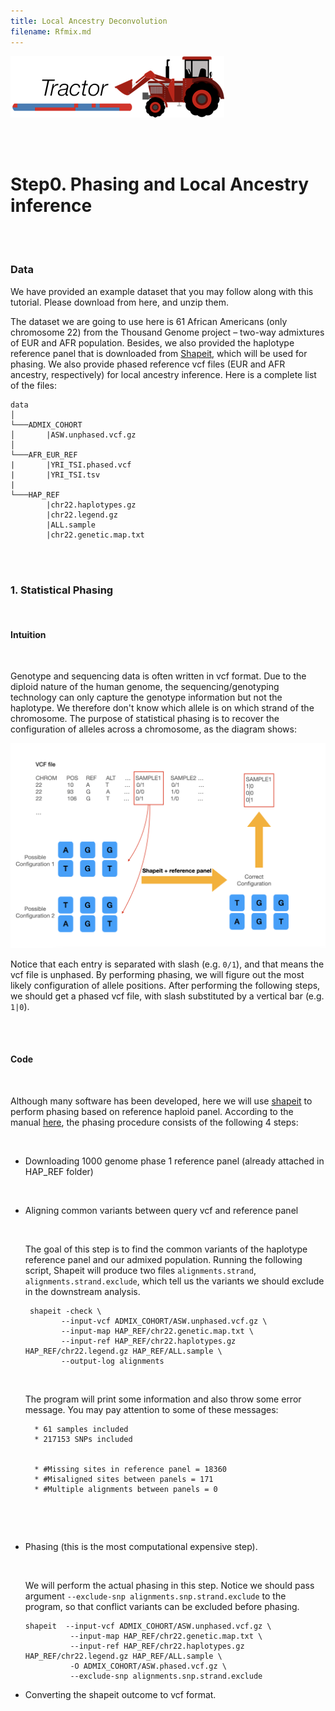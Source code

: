```yaml
---
title: Local Ancestry Deconvolution
filename: Rfmix.md
---
```


![](images/TractorIcon.png)

&nbsp;  
&nbsp;  

# Step0. Phasing and Local Ancestry inference

&nbsp;  
&nbsp; 

### Data
We have provided an example dataset that you may follow along with this tutorial. Please download from here, and unzip them.

The dataset we are going to use here is 61 African Americans (only chromosome 22) from the Thousand Genome project – two-way admixtures of EUR and AFR population. Besides, we also provided the haplotype reference panel that is downloaded from  [Shapeit](https://mathgen.stats.ox.ac.uk/impute/data_download_1000G_phase1_integrated_SHAPEIT2_16-06-14.html), which will be used for phasing. We also provide phased reference vcf files (EUR and AFR ancestry, respectively) for local ancestry inference. Here is a complete list of the files:

```
data
│
└───ADMIX_COHORT
│       |ASW.unphased.vcf.gz
│   
└───AFR_EUR_REF
|       |YRI_TSI.phased.vcf
|       |YRI_TSI.tsv
|
└───HAP_REF    
        |chr22.haplotypes.gz
        |chr22.legend.gz
        |ALL.sample
        |chr22.genetic.map.txt
```



&nbsp;  
&nbsp;  


### 1. Statistical Phasing 

&nbsp;  

#### Intuition 

&nbsp;  
 
 Genotype and sequencing data is often written in vcf format. Due to the diploid nature of the human genome, the sequencing/genotyping technology can only capture the genotype information but not the haplotype. We therefore don't know which allele is on which strand of the chromosome. The purpose of statistical phasing is to recover the configuration of alleles across a chromosome, as the diagram shows:

![](images/SHAPEIT.png)


Notice that each entry is separated with slash (e.g. `0/1`), and that means the vcf file is unphased. By performing phasing, we will figure out the most likely configuration of allele positions. After performing the following steps, we should get a phased vcf file, with slash substituted by a vertical bar (e.g. `1|0`).


&nbsp;  
&nbsp;  
 
#### Code 

&nbsp;  
 

Although many software has been developed, here we will use [shapeit](https://mathgen.stats.ox.ac.uk/genetics_software/shapeit/shapeit.html#output) to perform phasing based on reference haploid panel. According to the manual [here](https://mathgen.stats.ox.ac.uk/genetics_software/shapeit/shapeit.html#reference), the phasing procedure consists of the following 4 steps:

&nbsp;  

 - Downloading 1000 genome phase 1 reference panel (already attached in HAP_REF folder)
 
&nbsp;  

 - Aligning common variants between query vcf and reference panel
      
      &nbsp;  
      
      The goal of this step is to find the common variants of the haplotype reference panel and our admixed population. Running the following script, Shapeit will produce two files `alignments.strand`, `alignments.strand.exclude`, which tell us the variants we should exclude in the downstream analysis. 
 
    ```       
     shapeit -check \
            --input-vcf ADMIX_COHORT/ASW.unphased.vcf.gz \
            --input-map HAP_REF/chr22.genetic.map.txt \
            --input-ref HAP_REF/chr22.haplotypes.gz HAP_REF/chr22.legend.gz HAP_REF/ALL.sample \
            --output-log alignments
    ```

    &nbsp;  
    

    The program will print some information and also throw some error message. You may pay attention to some of these messages:
    
    ```       
      * 61 samples included
      * 217153 SNPs included
      
      
      * #Missing sites in reference panel = 18360
      * #Misaligned sites between panels = 171
      * #Multiple alignments between panels = 0
    ```
    
    &nbsp;  

&nbsp;  

 - Phasing (this is the most computational expensive step). 
 
       
      &nbsp;  
      
    We will perform the actual phasing in this step. Notice we should pass argument `--exclude-snp alignments.snp.strand.exclude` to the program, so that conflict variants can be excluded before phasing.
 
      
    ```       
    shapeit  --input-vcf ADMIX_COHORT/ASW.unphased.vcf.gz \
              --input-map HAP_REF/chr22.genetic.map.txt \
              --input-ref HAP_REF/chr22.haplotypes.gz HAP_REF/chr22.legend.gz HAP_REF/ALL.sample \
              -O ADMIX_COHORT/ASW.phased.vcf.gz \
              --exclude-snp alignments.snp.strand.exclude
    ```    

      
      
 
 - Converting the shapeit outcome to vcf format.
